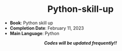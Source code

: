 <div align="center">
  
# Python-skill-up

</div>

- **Book**: Python skill up
- **Completion Date**: February 11, 2023
- **Main Language**: Python

<div align="center">
  
***Codes will be updated frequently!!***

</div>
